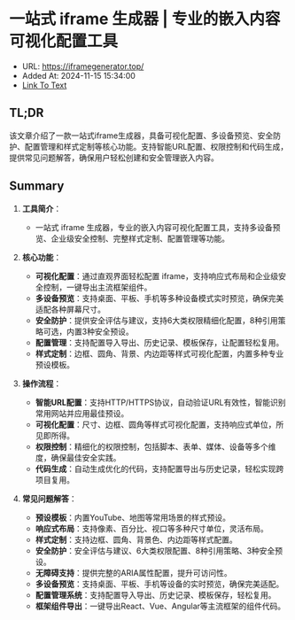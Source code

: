 # 一站式 iframe 生成器 | 专业的嵌入内容可视化配置工具
- URL: https://iframegenerator.top/
- Added At: 2024-11-15 15:34:00
- [Link To Text](2024-11-15-一站式-iframe-生成器-专业的嵌入内容可视化配置工具_raw.md)

## TL;DR
该文章介绍了一款一站式iframe生成器，具备可视化配置、多设备预览、安全防护、配置管理和样式定制等核心功能。支持智能URL配置、权限控制和代码生成，提供常见问题解答，确保用户轻松创建和安全管理嵌入内容。

## Summary
1. **工具简介**：
   - 一站式 iframe 生成器，专业的嵌入内容可视化配置工具，支持多设备预览、企业级安全控制、完整样式定制、配置管理等功能。

2. **核心功能**：
   - **可视化配置**：通过直观界面轻松配置 iframe，支持响应式布局和企业级安全控制，一键导出主流框架组件。
   - **多设备预览**：支持桌面、平板、手机等多种设备模式实时预览，确保完美适配各种屏幕尺寸。
   - **安全防护**：提供安全评估与建议，支持6大类权限精细化配置，8种引用策略可选，内置3种安全预设。
   - **配置管理**：支持配置导入导出、历史记录、模板保存，让配置轻松复用。
   - **样式定制**：边框、圆角、背景、内边距等样式可视化配置，内置多种专业预设模板。

3. **操作流程**：
   - **智能URL配置**：支持HTTP/HTTPS协议，自动验证URL有效性，智能识别常用网站并应用最佳预设。
   - **可视化配置**：尺寸、边框、圆角等样式可视化配置，支持响应式单位，所见即所得。
   - **权限控制**：精细化的权限控制，包括脚本、表单、媒体、设备等多个维度，确保最佳安全实践。
   - **代码生成**：自动生成优化的代码，支持配置导出与历史记录，轻松实现跨项目复用。

4. **常见问题解答**：
   - **预设模板**：内置YouTube、地图等常用场景的样式预设。
   - **响应式布局**：支持像素、百分比、视口等多种尺寸单位，灵活布局。
   - **样式定制**：支持边框、圆角、背景色、内边距等样式配置。
   - **安全防护**：安全评估与建议、6大类权限配置、8种引用策略、3种安全预设。
   - **无障碍支持**：提供完整的ARIA属性配置，提升可访问性。
   - **多设备预览**：支持桌面、平板、手机等设备的实时预览，确保完美适配。
   - **配置管理系统**：支持配置导入导出、历史记录、模板保存，轻松复用。
   - **框架组件导出**：一键导出React、Vue、Angular等主流框架的组件代码。
